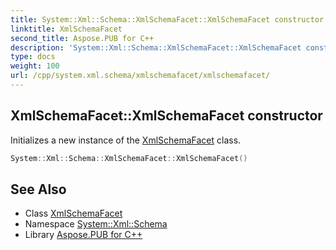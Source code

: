 ```yaml
---
title: System::Xml::Schema::XmlSchemaFacet::XmlSchemaFacet constructor
linktitle: XmlSchemaFacet
second_title: Aspose.PUB for C++
description: 'System::Xml::Schema::XmlSchemaFacet::XmlSchemaFacet constructor. Initializes a new instance of the XmlSchemaFacet class in C++.'
type: docs
weight: 100
url: /cpp/system.xml.schema/xmlschemafacet/xmlschemafacet/
---
```

## XmlSchemaFacet::XmlSchemaFacet constructor


Initializes a new instance of the [XmlSchemaFacet](../) class.

```cpp
System::Xml::Schema::XmlSchemaFacet::XmlSchemaFacet()
```

## See Also

* Class [XmlSchemaFacet](../)
* Namespace [System::Xml::Schema](../../)
* Library [Aspose.PUB for C++](../../../)
